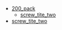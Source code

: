 * [200_pack](200_pack)
  * [screw_tite_two](200_pack/screw_tite_two)
* [screw_tite_two](screw_tite_two)
